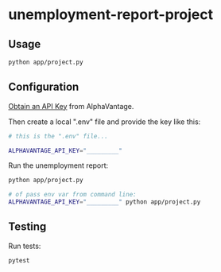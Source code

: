 # unemployment-report-project

## Usage

```sh
python app/project.py
```

## Configuration


[Obtain an API Key](https://www.alphavantage.co/support/#api-key) from AlphaVantage.

Then create a local ".env" file and provide the key like this:

```sh
# this is the ".env" file...

ALPHAVANTAGE_API_KEY="_________"
```

Run the unemployment report:

```sh
python app/project.py

# of pass env var from command line:
ALPHAVANTAGE_API_KEY="_________" python app/project.py
```

## Testing

Run tests:

```sh
pytest
```